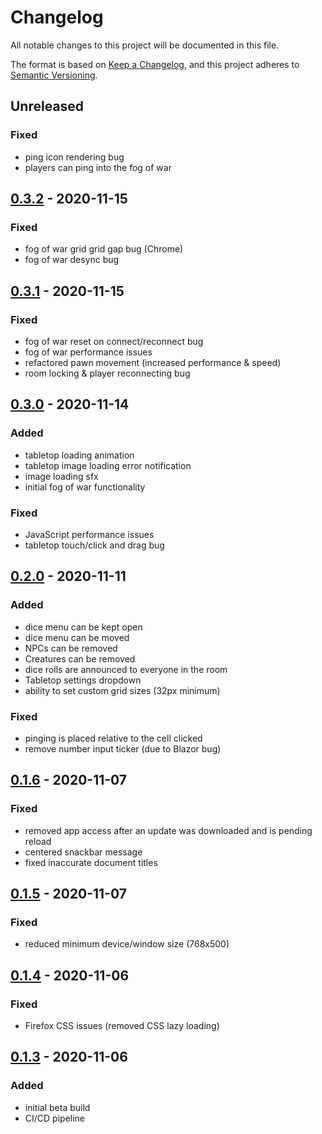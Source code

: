 # Changelog

All notable changes to this project will be documented in this file.

The format is based on [Keep a Changelog](https://keepachangelog.com/en/1.0.0/),
and this project adheres to [Semantic Versioning](https://semver.org/spec/v2.0.0.html).

## Unreleased

### Fixed

- ping icon rendering bug
- players can ping into the fog of war

## [0.3.2] - 2020-11-15

### Fixed

- fog of war grid grid gap bug (Chrome)
- fog of war desync bug

## [0.3.1] - 2020-11-15

### Fixed

- fog of war reset on connect/reconnect bug
- fog of war performance issues
- refactored pawn movement (increased performance & speed)
- room locking & player reconnecting bug

## [0.3.0] - 2020-11-14

### Added

- tabletop loading animation
- tabletop image loading error notification
- image loading sfx
- initial fog of war functionality

### Fixed

- JavaScript performance issues
- tabletop touch/click and drag bug

## [0.2.0] - 2020-11-11

### Added

- dice menu can be kept open
- dice menu can be moved
- NPCs can be removed
- Creatures can be removed
- dice rolls are announced to everyone in the room
- Tabletop settings dropdown
- ability to set custom grid sizes (32px minimum)

### Fixed

- pinging is placed relative to the cell clicked
- remove number input ticker (due to Blazor bug)

## [0.1.6] - 2020-11-07

### Fixed

- removed app access after an update was downloaded and is pending reload
- centered snackbar message
- fixed inaccurate document titles

## [0.1.5] - 2020-11-07

### Fixed

- reduced minimum device/window size (768x500)

## [0.1.4] - 2020-11-06

### Fixed

- Firefox CSS issues (removed CSS lazy loading)

## [0.1.3] - 2020-11-06

### Added

- initial beta build
- CI/CD pipeline

[0.3.2]: https://github.com/codewithkyle/free-tabletop-app/compare/v0.3.1...v0.3.2
[0.3.1]: https://github.com/codewithkyle/free-tabletop-app/compare/v0.3.0...v0.3.1
[0.3.0]: https://github.com/codewithkyle/free-tabletop-app/compare/v0.2.0...v0.3.0
[0.2.0]: https://github.com/codewithkyle/free-tabletop-app/compare/v0.1.6...v0.2.0
[0.1.6]: https://github.com/codewithkyle/free-tabletop-app/compare/v0.1.5...v0.1.6
[0.1.5]: https://github.com/codewithkyle/free-tabletop-app/compare/v0.1.4...v0.1.5
[0.1.4]: https://github.com/codewithkyle/free-tabletop-app/compare/v0.1.3...v0.1.4
[0.1.3]: https://github.com/codewithkyle/free-tabletop-app/releases/tag/v0.1.3